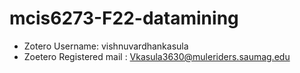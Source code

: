 # mcis6273-F22-datamining

* Zotero Username: vishnuvardhankasula
* Zoetero Registered mail : Vkasula3630@muleriders.saumag.edu
